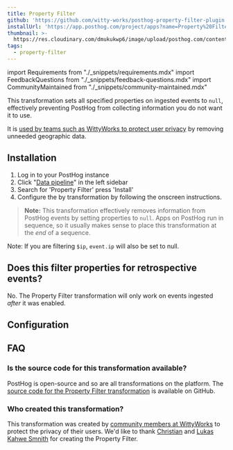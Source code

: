 ```yaml
---
title: Property Filter
github: 'https://github.com/witty-works/posthog-property-filter-plugin'
installUrl: 'https://app.posthog.com/project/apps?name=Property%20Filter'
thumbnail: >-
  https://res.cloudinary.com/dmukukwp6/image/upload/posthog.com/contents/cdp/thumbnails/property-filter.png
tags:
  - property-filter
---
```


import Requirements from "./_snippets/requirements.mdx"
import FeedbackQuestions from "./_snippets/feedback-questions.mdx"
import CommunityMaintained from "./_snippets/community-maintained.mdx"

This transformation sets all specified properties on ingested events to `null`, effectively preventing PostHog from collecting information you do not want it to use.

It is [used by teams such as WittyWorks to protect user privacy](https://posthog.com/customers/wittyworks) by removing unneeded geographic data.

<Requirements />

## Installation

1. Log in to your PostHog instance
2. Click "[Data pipeline](https://us.posthog.com/apps)" in the left sidebar
3. Search for 'Property Filter' press 'Install'
4. Configure the by transformation by following the onscreen instructions.

> **Note:** This transformation effectively removes information from PostHog events by setting properties to `null`. Apps on PostHog run in sequence, so it usually makes sense to place this transformation at the _end_ of a sequence.

Note: If you are filtering `$ip`, `event.ip` will also be set to null.

## Does this filter properties for retrospective events?

No. The Property Filter transformation will only work on events ingested _after_ it was enabled.

## Configuration

<AppParameters />

## FAQ

### Is the source code for this transformation available?

PostHog is open-source and so are all transformations on the platform. The [source code for the Property Filter transformation](https://github.com/witty-works/posthog-property-filter-plugin) is available on GitHub.

### Who created this transformation?

This transformation was created by [community members at WittyWorks](/customers/wittyworks) to protect the privacy of their users. We'd like to thank [Christian](https://github.com/Christian-aman-insurely) and [Lukas Kahwe Smnith](https://github.com/lsmith77) for creating the Property Filter.

<CommunityMaintained />

<FeedbackQuestions />
